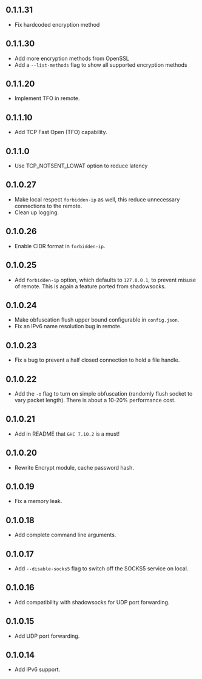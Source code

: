 0.1.1.31
--------
* Fix hardcoded encryption method

0.1.1.30
--------
* Add more encryption methods from OpenSSL
* Add a `--list-methods` flag to show all supported encryption methods

0.1.1.20
--------
* Implement TFO in remote. 

0.1.1.10
--------
* Add TCP Fast Open (TFO) capability. 

0.1.1.0
-------
* Use TCP_NOTSENT_LOWAT option to reduce latency

0.1.0.27
--------
* Make local respect `forbidden-ip` as well, this reduce unnecessary connections
  to the remote.
* Clean up logging.

0.1.0.26
--------
* Enable CIDR format in `forbidden-ip`.

0.1.0.25
--------
* Add `forbidden-ip` option, which defaults to `127.0.0.1`, to prevent misuse
  of remote. This is again a feature ported from shadowsocks.

0.1.0.24
--------
* Make obfuscation flush upper bound configurable in `config.json`.
* Fix an IPv6 name resolution bug in remote.

0.1.0.23
---------
* Fix a bug to prevent a half closed connection to hold a file handle.

0.1.0.22
--------
* Add the `-o` flag to turn on simple obfuscation (randomly flush socket to vary
  packet length). There is about a 10-20% performance cost.

0.1.0.21
--------
* Add in README that `GHC 7.10.2` is a must!

0.1.0.20
--------
* Rewrite Encrypt module, cache password hash.

0.1.0.19
--------
* Fix a memory leak.

0.1.0.18
--------
* Add complete command line arguments.

0.1.0.17
--------
* Add `--disable-socks5` flag to switch off the SOCKS5 service on local.

0.1.0.16
--------
* Add compatibility with shadowsocks for UDP port forwarding.

0.1.0.15
--------
* Add UDP port forwarding.

0.1.0.14
--------
* Add IPv6 support.
